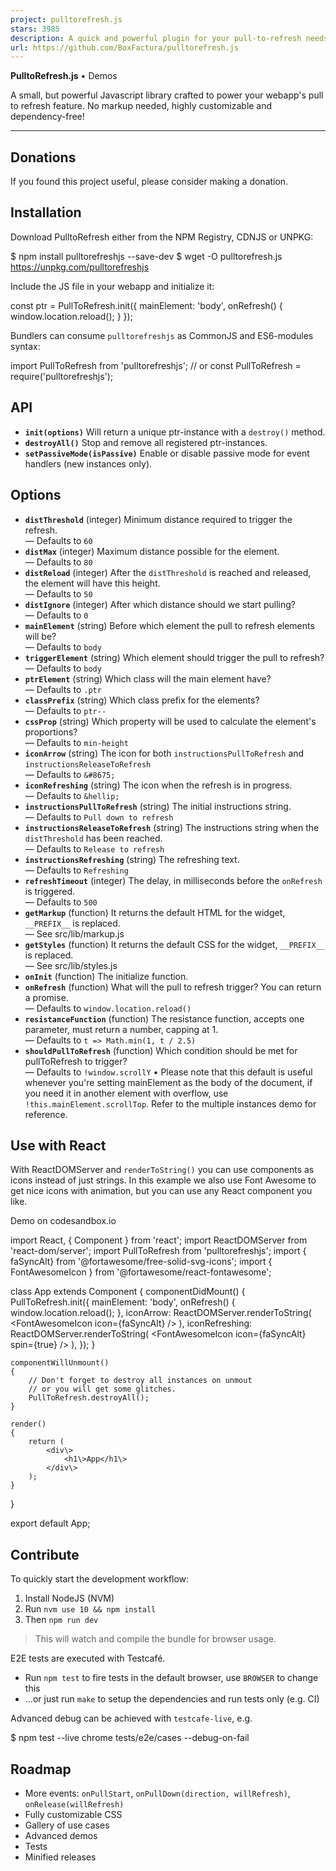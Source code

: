 ```yaml
---
project: pulltorefresh.js
stars: 3985
description: A quick and powerful plugin for your pull-to-refresh needs in your webapp.
url: https://github.com/BoxFactura/pulltorefresh.js
---
```


**PulltoRefresh.js** • Demos

A small, but powerful Javascript library crafted to power your webapp's pull to refresh feature. No markup needed, highly customizable and dependency-free!

* * *

Donations
---------

If you found this project useful, please consider making a donation.

Installation
------------

Download PulltoRefresh either from the NPM Registry, CDNJS or UNPKG:

$ npm install pulltorefreshjs --save-dev
$ wget -O pulltorefresh.js https://unpkg.com/pulltorefreshjs

Include the JS file in your webapp and initialize it:

const ptr \= PullToRefresh.init({
  mainElement: 'body',
  onRefresh() {
    window.location.reload();
  }
});

Bundlers can consume `pulltorefreshjs` as CommonJS and ES6-modules syntax:

import PullToRefresh from 'pulltorefreshjs';
// or
const PullToRefresh \= require('pulltorefreshjs');

API
---

-   **`init(options)`** Will return a unique ptr-instance with a `destroy()` method.
-   **`destroyAll()`** Stop and remove all registered ptr-instances.
-   **`setPassiveMode(isPassive)`** Enable or disable passive mode for event handlers (new instances only).

Options
-------

-   **`distThreshold`** (integer) Minimum distance required to trigger the refresh.  
    — Defaults to `60`
-   **`distMax`** (integer) Maximum distance possible for the element.  
    — Defaults to `80`
-   **`distReload`** (integer) After the `distThreshold` is reached and released, the element will have this height.  
    — Defaults to `50`
-   **`distIgnore`** (integer) After which distance should we start pulling?  
    — Defaults to `0`
-   **`mainElement`** (string) Before which element the pull to refresh elements will be?  
    — Defaults to `body`
-   **`triggerElement`** (string) Which element should trigger the pull to refresh?  
    — Defaults to `body`
-   **`ptrElement`** (string) Which class will the main element have?  
    — Defaults to `.ptr`
-   **`classPrefix`** (string) Which class prefix for the elements?  
    — Defaults to `ptr--`
-   **`cssProp`** (string) Which property will be used to calculate the element's proportions?  
    — Defaults to `min-height`
-   **`iconArrow`** (string) The icon for both `instructionsPullToRefresh` and `instructionsReleaseToRefresh`  
    — Defaults to `&#8675;`
-   **`iconRefreshing`** (string) The icon when the refresh is in progress.  
    — Defaults to `&hellip;`
-   **`instructionsPullToRefresh`** (string) The initial instructions string.  
    — Defaults to `Pull down to refresh`
-   **`instructionsReleaseToRefresh`** (string) The instructions string when the `distThreshold` has been reached.  
    — Defaults to `Release to refresh`
-   **`instructionsRefreshing`** (string) The refreshing text.  
    — Defaults to `Refreshing`
-   **`refreshTimeout`** (integer) The delay, in milliseconds before the `onRefresh` is triggered.  
    — Defaults to `500`
-   **`getMarkup`** (function) It returns the default HTML for the widget, `__PREFIX__` is replaced.  
    — See src/lib/markup.js
-   **`getStyles`** (function) It returns the default CSS for the widget, `__PREFIX__` is replaced.  
    — See src/lib/styles.js
-   **`onInit`** (function) The initialize function.
-   **`onRefresh`** (function) What will the pull to refresh trigger? You can return a promise.  
    — Defaults to `window.location.reload()`
-   **`resistanceFunction`** (function) The resistance function, accepts one parameter, must return a number, capping at 1.  
    — Defaults to `t => Math.min(1, t / 2.5)`
-   **`shouldPullToRefresh`** (function) Which condition should be met for pullToRefresh to trigger?  
    — Defaults to `!window.scrollY` • Please note that this default is useful whenever you're setting mainElement as the body of the document, if you need it in another element with overflow, use `!this.mainElement.scrollTop`. Refer to the multiple instances demo for reference.

Use with React
--------------

With ReactDOMServer and `renderToString()` you can use components as icons instead of just strings. In this example we also use Font Awesome to get nice icons with animation, but you can use any React component you like.

Demo on codesandbox.io

import React, { Component } from 'react';
import ReactDOMServer from 'react-dom/server';
import PullToRefresh from 'pulltorefreshjs';
import { faSyncAlt} from '@fortawesome/free-solid-svg-icons';
import { FontAwesomeIcon } from '@fortawesome/react-fontawesome';

class App extends Component
{
    componentDidMount()
    {
        PullToRefresh.init({
            mainElement: 'body',
            onRefresh() {
                window.location.reload();
            },
            iconArrow: ReactDOMServer.renderToString(
                <FontAwesomeIcon icon\={faSyncAlt} />
            ),
            iconRefreshing: ReactDOMServer.renderToString(
                <FontAwesomeIcon icon\={faSyncAlt} spin\={true} />
            ),
        });
    }

    componentWillUnmount()
    {
        // Don't forget to destroy all instances on unmout
        // or you will get some glitches.
        PullToRefresh.destroyAll();
    }

    render()
    {
        return (
            <div\>
                <h1\>App</h1\>
            </div\>
        );
    }
}

export default App;

Contribute
----------

To quickly start the development workflow:

1.  Install NodeJS (NVM)
2.  Run `nvm use 10 && npm install`
3.  Then `npm run dev`

> This will watch and compile the bundle for browser usage.

E2E tests are executed with Testcafé.

-   Run `npm test` to fire tests in the default browser, use `BROWSER` to change this
-   ...or just run `make` to setup the dependencies and run tests only (e.g. CI)

Advanced debug can be achieved with `testcafe-live`, e.g.

$ npm test --live chrome tests/e2e/cases --debug-on-fail

Roadmap
-------

-   More events: `onPullStart`, `onPullDown(direction, willRefresh)`, `onRelease(willRefresh)`
-   Fully customizable CSS
-   Gallery of use cases
-   Advanced demos
-   Tests
-   Minified releases
